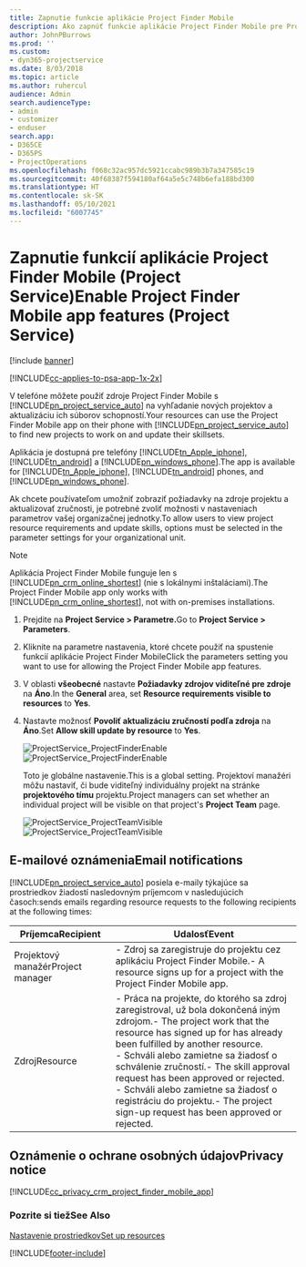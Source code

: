 ```yaml
---
title: Zapnutie funkcie aplikácie Project Finder Mobile
description: Ako zapnúť funkcie aplikácie Project Finder Mobile pre Project Service
author: JohnPBurrows
ms.prod: ''
ms.custom:
- dyn365-projectservice
ms.date: 8/03/2018
ms.topic: article
ms.author: ruhercul
audience: Admin
search.audienceType:
- admin
- customizer
- enduser
search.app:
- D365CE
- D365PS
- ProjectOperations
ms.openlocfilehash: f068c32ac957dc5921ccabc989b3b7a347585c19
ms.sourcegitcommit: 40f68387f594180af64a5e5c748b6efa188bd300
ms.translationtype: HT
ms.contentlocale: sk-SK
ms.lasthandoff: 05/10/2021
ms.locfileid: "6007745"
---
```

# <a name="enable-project-finder-mobile-app-features-project-service"></a><span data-ttu-id="c22ee-103">Zapnutie funkcií aplikácie Project Finder Mobile (Project Service)</span><span class="sxs-lookup"><span data-stu-id="c22ee-103">Enable Project Finder Mobile app features (Project Service)</span></span>

[!include [banner](../includes/psa-now-project-operations.md)]

[!INCLUDE[cc-applies-to-psa-app-1x-2x](../includes/cc-applies-to-psa-app-1x-2x.md)]

<span data-ttu-id="c22ee-104">V telefóne môžete použiť zdroje Project Finder Mobile s [!INCLUDE[pn_project_service_auto](../includes/pn-project-service-auto.md)] na vyhľadanie nových projektov a aktualizáciu ich súborov schopností.</span><span class="sxs-lookup"><span data-stu-id="c22ee-104">Your resources can use the Project Finder Mobile app on their phone with [!INCLUDE[pn_project_service_auto](../includes/pn-project-service-auto.md)] to find new projects to work on and update their skillsets.</span></span>  
  
 <span data-ttu-id="c22ee-105">Aplikácia je dostupná pre telefóny [!INCLUDE[tn_Apple_iphone](../includes/tn-apple-iphone.md)], [!INCLUDE[tn_android](../includes/tn-android.md)] a [!INCLUDE[pn_windows_phone](../includes/pn-windows-phone.md)].</span><span class="sxs-lookup"><span data-stu-id="c22ee-105">The app is available for [!INCLUDE[tn_Apple_iphone](../includes/tn-apple-iphone.md)], [!INCLUDE[tn_android](../includes/tn-android.md)] phones, and [!INCLUDE[pn_windows_phone](../includes/pn-windows-phone.md)].</span></span>  
    
 <span data-ttu-id="c22ee-106">Ak chcete používateľom umožniť zobraziť požiadavky na zdroje projektu a aktualizovať zručnosti, je potrebné zvoliť možnosti v nastaveniach parametrov vašej organizačnej jednotky.</span><span class="sxs-lookup"><span data-stu-id="c22ee-106">To allow users to view project resource requirements and update skills, options must be selected in the parameter settings for your organizational unit.</span></span>
  
> [!NOTE]
>  <span data-ttu-id="c22ee-107">Aplikácia Project Finder Mobile funguje len s [!INCLUDE[pn_crm_online_shortest](../includes/pn-crm-online-shortest.md)] (nie s lokálnymi inštaláciami).</span><span class="sxs-lookup"><span data-stu-id="c22ee-107">The Project Finder Mobile app only works with [!INCLUDE[pn_crm_online_shortest](../includes/pn-crm-online-shortest.md)], not with on-premises installations.</span></span>  
  
1. <span data-ttu-id="c22ee-108">Prejdite na **Project Service > Parametre.**</span><span class="sxs-lookup"><span data-stu-id="c22ee-108">Go to **Project Service > Parameters**.</span></span>  
  
2. <span data-ttu-id="c22ee-109">Kliknite na parametre nastavenia, ktoré chcete použiť na spustenie funkcií aplikácie Project Finder Mobile</span><span class="sxs-lookup"><span data-stu-id="c22ee-109">Click the parameters setting you want to use for allowing the Project Finder Mobile app features.</span></span>  
  
3. <span data-ttu-id="c22ee-110">V oblasti **všeobecné** nastavte **Požiadavky zdrojov viditeľné pre zdroje** na **Áno**.</span><span class="sxs-lookup"><span data-stu-id="c22ee-110">In the **General** area, set **Resource requirements visible to resources** to **Yes**.</span></span>  
  
4. <span data-ttu-id="c22ee-111">Nastavte možnosť **Povoliť aktualizáciu zručností podľa zdroja** na **Áno**.</span><span class="sxs-lookup"><span data-stu-id="c22ee-111">Set **Allow skill update by resource** to **Yes**.</span></span>  
  
   <span data-ttu-id="c22ee-112">![ProjectService_ProjectFinderEnable](../psa/media/project-service-project-finder-enable.png "ProjectService_ProjectFinderEnable")</span><span class="sxs-lookup"><span data-stu-id="c22ee-112">![ProjectService_ProjectFinderEnable](../psa/media/project-service-project-finder-enable.png "ProjectService_ProjectFinderEnable")</span></span>  
  
   <span data-ttu-id="c22ee-113">Toto je globálne nastavenie.</span><span class="sxs-lookup"><span data-stu-id="c22ee-113">This is a global setting.</span></span> <span data-ttu-id="c22ee-114">Projektoví manažéri môžu nastaviť, či bude viditeľný individuálny projekt na stránke **projektového tímu** projektu.</span><span class="sxs-lookup"><span data-stu-id="c22ee-114">Project managers can set whether an individual project will be visible on that project's **Project Team** page.</span></span>  
  
   <span data-ttu-id="c22ee-115">![ProjectService_ProjectTeamVisible](../psa/media/project-service-project-team-visible.png "ProjectService_ProjectTeamVisible")</span><span class="sxs-lookup"><span data-stu-id="c22ee-115">![ProjectService_ProjectTeamVisible](../psa/media/project-service-project-team-visible.png "ProjectService_ProjectTeamVisible")</span></span>  
  
## <a name="email-notifications"></a><span data-ttu-id="c22ee-116">E-mailové oznámenia</span><span class="sxs-lookup"><span data-stu-id="c22ee-116">Email notifications</span></span>  
 [!INCLUDE[pn_project_service_auto](../includes/pn-project-service-auto.md)] <span data-ttu-id="c22ee-117">posiela e-maily týkajúce sa prostriedkov žiadostí nasledovným príjemcom v nasledujúcich časoch:</span><span class="sxs-lookup"><span data-stu-id="c22ee-117">sends emails regarding resource requests to the following recipients at the following times:</span></span>  
  
|<span data-ttu-id="c22ee-118">Príjemca</span><span class="sxs-lookup"><span data-stu-id="c22ee-118">Recipient</span></span>|<span data-ttu-id="c22ee-119">Udalosť</span><span class="sxs-lookup"><span data-stu-id="c22ee-119">Event</span></span>|  
|---------------|-----------|  
|<span data-ttu-id="c22ee-120">Projektový manažér</span><span class="sxs-lookup"><span data-stu-id="c22ee-120">Project manager</span></span>|<span data-ttu-id="c22ee-121">- Zdroj sa zaregistruje do projektu cez aplikáciu Project Finder Mobile.</span><span class="sxs-lookup"><span data-stu-id="c22ee-121">- A resource signs up for a project with the Project Finder Mobile app.</span></span>|  
|<span data-ttu-id="c22ee-122">Zdroj</span><span class="sxs-lookup"><span data-stu-id="c22ee-122">Resource</span></span>|<span data-ttu-id="c22ee-123">- Práca na projekte, do ktorého sa zdroj zaregistroval, už bola dokončená iným zdrojom.</span><span class="sxs-lookup"><span data-stu-id="c22ee-123">- The project work that the resource has signed up for has already been fulfilled by another resource.</span></span><br /><span data-ttu-id="c22ee-124">- Schváli alebo zamietne sa žiadosť o schválenie zručností.</span><span class="sxs-lookup"><span data-stu-id="c22ee-124">- The skill approval request has been approved or rejected.</span></span><br /><span data-ttu-id="c22ee-125">- Schváli alebo zamietne sa žiadosť o registráciu do projektu.</span><span class="sxs-lookup"><span data-stu-id="c22ee-125">- The project sign-up request has been approved or rejected.</span></span>|  
  
## <a name="privacy-notice"></a><span data-ttu-id="c22ee-126">Oznámenie o ochrane osobných údajov</span><span class="sxs-lookup"><span data-stu-id="c22ee-126">Privacy notice</span></span>  
 [!INCLUDE[cc_privacy_crm_project_finder_mobile_app](../includes/cc-privacy-crm-project-finder-mobile-app.md)]  
  
### <a name="see-also"></a><span data-ttu-id="c22ee-127">Pozrite si tiež</span><span class="sxs-lookup"><span data-stu-id="c22ee-127">See Also</span></span>  
 [<span data-ttu-id="c22ee-128">Nastavenie prostriedkov</span><span class="sxs-lookup"><span data-stu-id="c22ee-128">Set up resources</span></span>](../psa/set-up-resources.md)


[!INCLUDE[footer-include](../includes/footer-banner.md)]